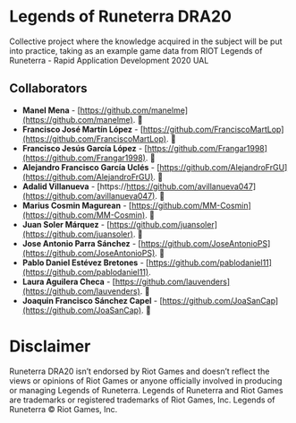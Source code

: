 # Legends of Runeterra DRA20
Collective project where the knowledge acquired in the subject will be put into practice, taking as an example game data from RIOT Legends of Runeterra - Rapid Application Development 2020 UAL

## Collaborators

* **Manel Mena** -  [https://github.com/manelme](https://github.com/manelme). :key:
* **Francisco José Martín López** - [https://github.com/FranciscoMartLop](https://github.com/FranciscoMartLop). :key:
* **Francisco Jesús García López** -  [https://github.com/Frangar1998](https://github.com/Frangar1998). :key:
* **Alejandro Francisco García Uclés** -  [https://github.com/AlejandroFrGU](https://github.com/AlejandroFrGU). :key:
* **Adalid Villanueva** - [https://https://github.com/avillanueva047](https://github.com/avillanueva047). :key:
* **Marius Cosmin Magurean** - [https://github.com/MM-Cosmin](https://github.com/MM-Cosmin). :key:
* **Juan Soler Márquez** -  [https://github.com/juansoler](https://github.com/juansoler). :key:
* **Jose Antonio Parra Sánchez** -  [https://github.com/JoseAntonioPS](https://github.com/JoseAntonioPS). :key:
* **Pablo Daniel Estévez Bretones** - [https://github.com/pablodaniel11](https://github.com/pablodaniel11).
* **Laura Aguilera Checa** -  [https://github.com/lauvenders](https://github.com/lauvenders). :key:
* **Joaquin Francisco Sánchez Capel** - [https://github.com/JoaSanCap](https://github.com/JoaSanCap). :key:

# Disclaimer

Runeterra DRA20 isn’t endorsed by Riot Games and doesn’t reflect the views or opinions of Riot Games or anyone officially involved in producing or managing Legends of Runeterra. Legends of Runeterra and Riot Games are trademarks or registered trademarks of Riot Games, Inc. Legends of Runeterra © Riot Games, Inc.
